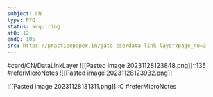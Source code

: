 ```yaml
---
subject: CN
type: PYQ
status: acquiring
atQ: 12
endQ: 105
src: https://practicepaper.in/gate-cse/data-link-layer?page_no=3
---
```

#card/CN/DataLinkLayer 
![[Pasted image 20231128123848.png]]::135 #referMicroNotes ![[Pasted image 20231128123932.png]] <!--SR:!2023-12-16,8,170-->

![[Pasted image 20231128131311.png]]::C #referMicroNotes <!--SR:!2023-12-14,8,190-->




